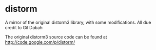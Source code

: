 distorm
=======

A mirror of the original distorm3 library, with some modifications. All due credit to Gil Dabah

The original distorm3 source code can be found at http://code.google.com/p/distorm/
